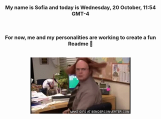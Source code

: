 


<div align="center">
<h3 >My name is Sofia and today is Wednesday, 20 October, 11:54 GMT-4</h3><br>
<h3 >For now, me and my personalities are working to create a fun Readme 👋
</h3><br>
<img src='img/dwight.gif' alt='working...'/>
</div>
